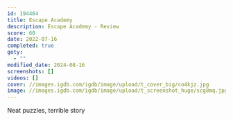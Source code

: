 ```yaml
---
id: 194464
title: Escape Academy
description: Escape Academy - Review
score: 60
date: 2022-07-16
completed: true
goty:
  - ""
modified_date: 2024-08-16
screenshots: []
videos: []
cover: //images.igdb.com/igdb/image/upload/t_cover_big/co4kjz.jpg
image: //images.igdb.com/igdb/image/upload/t_screenshot_huge/scg8mq.jpg
---
```

Neat puzzles, terrible story